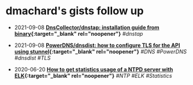 # dmachard's gists follow up

- 2021-09-08  **[DnsCollector/dnstap: installation guide from binary](https://gist.github.com/dmachard/413ee77099046c2b1779737909e1b017){:target="_blank" rel="noopener"}** *#dnstap*

- 2021-09-08 **[PowerDNS/dnsdist: how to configure TLS for the API using stunnel](https://gist.github.com/dmachard/9c252e91ea842fa8b730e30bcba080ae){:target="_blank" rel="noopener"}** *#DNS #PowerDNS #dnsdist #TLS*

- 2020-06-20 **[How to get statistics usage of a NTPD server with ELK](https://gist.github.com/dmachard/b682f3350c0a333bfff044b3ea329138){:target="_blank" rel="noopener"}** *#NTP #ELK #Statistics*
